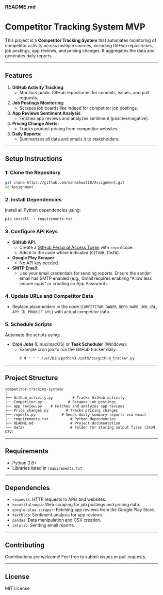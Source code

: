 ### **README.md**

# Competitor Tracking System MVP

This project is a **Competitor Tracking System** that automates monitoring of competitor activity across multiple sources, including GitHub repositories, job postings, app reviews, and pricing changes. It aggregates the data and generates daily reports.

---

## **Features**
1. **GitHub Activity Tracking**:
   - Monitors public GitHub repositories for commits, issues, and pull requests.
2. **Job Postings Monitoring**:
   - Scrapes job boards like Indeed for competitor job postings.
3. **App Reviews Sentiment Analysis**:
   - Fetches app reviews and analyzes sentiment (positive/negative).
4. **Pricing Change Alerts**:
   - Tracks product pricing from competitor websites.
5. **Daily Reports**:
   - Summarizes all data and emails it to stakeholders.

---

## **Setup Instructions**

### **1. Clone the Repository**
```bash
git clone https://github.com/sshashwat10/Assignment.git
cd Assignment
```

### **2. Install Dependencies**
Install all Python dependencies using:
```bash
pip install -r requirements.txt
```

### **3. Configure API Keys**
- **GitHub API**:
  - Create a [GitHub Personal Access Token](https://docs.github.com/en/github/authenticating-to-github/creating-a-personal-access-token) with `repo` scope.
  - Add it to the code where indicated (`GITHUB_TOKEN`).
- **Google Play Scraper**:
  - No API key needed.
- **SMTP Email**:
  - Use your email credentials for sending reports. Ensure the sender email has SMTP enabled (e.g., Gmail requires enabling "Allow less secure apps" or creating an App Password).

### **4. Update URLs and Competitor Data**
- Replace placeholders in the code (`COMPETITOR_OWNER`, `REPO_NAME`, `JOB_URL`, `APP_ID`, `PRODUCT_URL`) with actual competitor data.

### **5. Schedule Scripts**
Automate the scripts using:
- **Cron Jobs** (Linux/macOS) or **Task Scheduler** (Windows):
  - Example cron job to run the GitHub tracker daily:
    ```bash
    0 9 * * * /usr/bin/python3 /path/to/github_tracker.py
    ```

---



## **Project Structure**
```
competitor-tracking-system/
│
├── Github_activity.py         # Tracks GitHub activity
├── Competitor.py            # Scrapes job postings
├── app_review.py    # Fetches and analyzes app reviews
├── Price_changes.py        # Tracks pricing changes
├── reports.py            # Sends daily summary reports via email
├── requirements.txt          # Python dependencies
├── README.md                 # Project documentation
└── data/                     # Folder for storing output files (JSON, CSV)
```

---

## **Requirements**
- Python 3.8+
- Libraries listed in `requirements.txt`

---

## **Dependencies**

- `requests`: HTTP requests to APIs and websites.
- `beautifulsoup4`: Web scraping for job postings and pricing data.
- `google-play-scraper`: Fetching app reviews from the Google Play Store.
- `textblob`: Sentiment analysis for app reviews.
- `pandas`: Data manipulation and CSV creation.
- `smtplib`: Sending email reports.
---

## **Contributing**
Contributions are welcome! Feel free to submit issues or pull requests.

---

## **License**
MIT License
```




